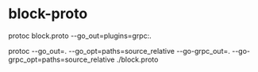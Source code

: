# block-proto

protoc block.proto --go_out=plugins=grpc:.


protoc --go_out=. --go_opt=paths=source_relative     --go-grpc_out=. --go-grpc_opt=paths=source_relative ./block.proto